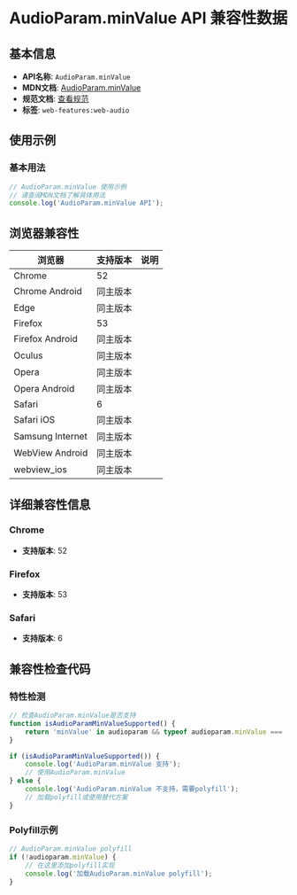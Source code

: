 # AudioParam.minValue API 兼容性数据

## 基本信息

- **API名称**: `AudioParam.minValue`
- **MDN文档**: [AudioParam.minValue](https://developer.mozilla.org/docs/Web/API/AudioParam/minValue)
- **规范文档**: [查看规范](https://webaudio.github.io/web-audio-api/#dom-audioparam-minvalue)
- **标签**: `web-features:web-audio`

## 使用示例

### 基本用法

```javascript
// AudioParam.minValue 使用示例
// 请查阅MDN文档了解具体用法
console.log('AudioParam.minValue API');
```

## 浏览器兼容性

| 浏览器 | 支持版本 | 说明 |
|--------|----------|------|
| Chrome | 52 |  |
| Chrome Android | 同主版本 |  |
| Edge | 同主版本 |  |
| Firefox | 53 |  |
| Firefox Android | 同主版本 |  |
| Oculus | 同主版本 |  |
| Opera | 同主版本 |  |
| Opera Android | 同主版本 |  |
| Safari | 6 |  |
| Safari iOS | 同主版本 |  |
| Samsung Internet | 同主版本 |  |
| WebView Android | 同主版本 |  |
| webview_ios | 同主版本 |  |

## 详细兼容性信息

### Chrome

- **支持版本**: 52

### Firefox

- **支持版本**: 53

### Safari

- **支持版本**: 6

## 兼容性检查代码

### 特性检测

```javascript
// 检查AudioParam.minValue是否支持
function isAudioParamMinValueSupported() {
    return 'minValue' in audioparam && typeof audioparam.minValue === 'function';
}

if (isAudioParamMinValueSupported()) {
    console.log('AudioParam.minValue 支持');
    // 使用AudioParam.minValue
} else {
    console.log('AudioParam.minValue 不支持，需要polyfill');
    // 加载polyfill或使用替代方案
}
```

### Polyfill示例

```javascript
// AudioParam.minValue polyfill
if (!audioparam.minValue) {
    // 在这里添加polyfill实现
    console.log('加载AudioParam.minValue polyfill');
}
```

